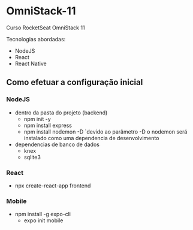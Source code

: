 # OmniStack-11

 Curso RocketSeat OmniStack 11

 Tecnologias abordadas:
 - NodeJS
 - React
 - React Native

## Como efetuar a configuração inicial

### NodeJS

- dentro da pasta do projeto (backend)
    - npm init -y
    - npm install express
    - npm install nodemon -D `devido ao parâmetro -D o nodemon será instalado como uma dependencia de desenvolvimento
- dependencias de banco de dados
    - knex
    - sqlite3

### React

- npx create-react-app frontend

### Mobile

- npm install -g expo-cli
    - expo init mobile
